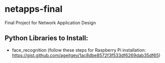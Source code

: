 # netapps-final
Final Project for Network Application Design

## Python Libraries to Install:
- face_recognition (follow these steps for Raspberry Pi installation: https://gist.github.com/ageitgey/1ac8dbe8572f3f533df6269dab35df65)
